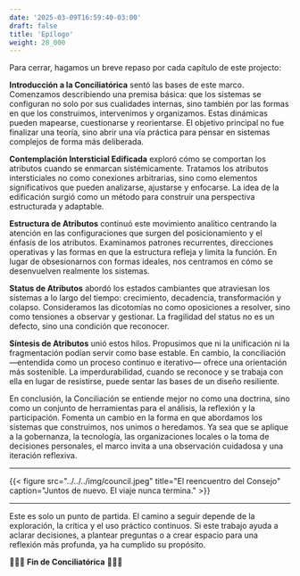 ```yaml
---
date: '2025-03-09T16:59:40-03:00'
draft: false
title: 'Epílogo'
weight: 28_000
---
```


Para cerrar, hagamos un breve repaso por cada capítulo de este projecto:

**Introducción a la Conciliatórica** sentó las bases de este marco. Comenzamos describiendo una premisa básica: que los sistemas se configuran no solo por sus cualidades internas, sino también por las formas en que los construimos, intervenimos y organizamos. Estas dinámicas pueden mapearse, cuestionarse y reorientarse. El objetivo principal no fue finalizar una teoría, sino abrir una vía práctica para pensar en sistemas complejos de forma más deliberada.

**Contemplación Intersticial Edificada** exploró cómo se comportan los atributos cuando se enmarcan sistémicamente. Tratamos los atributos intersticiales no como conexiones arbitrarias, sino como elementos significativos que pueden analizarse, ajustarse y enfocarse. La idea de la edificación surgió como un método para construir una perspectiva estructurada y adaptable.

**Estructura de Atributos** continuó este movimiento analítico centrando la atención en las configuraciones que surgen del posicionamiento y el énfasis de los atributos. Examinamos patrones recurrentes, direcciones operativas y las formas en que la estructura refleja y limita la función. En lugar de obsesionarnos con formas ideales, nos centramos en cómo se desenvuelven realmente los sistemas.

**Status de Atributos** abordó los estados cambiantes que atraviesan los sistemas a lo largo del tiempo: crecimiento, decadencia, transformación y colapso. Consideramos las dicotomías no como oposiciones a resolver, sino como tensiones a observar y gestionar. La fragilidad del status no es un defecto, sino una condición que reconocer.

**Síntesis de Atributos** unió estos hilos. Propusimos que ni la unificación ni la fragmentación podían servir como base estable. En cambio, la conciliación —entendida como un proceso continuo e iterativo— ofrece una orientación más sostenible. La imperdurabilidad, cuando se reconoce y se trabaja con ella en lugar de resistirse, puede sentar las bases de un diseño resiliente.

En conclusión, la Conciliación se entiende mejor no como una doctrina, sino como un conjunto de herramientas para el análisis, la reflexión y la participación. Fomenta un cambio en la forma en que abordamos los sistemas que construimos, nos unimos o heredamos. Ya sea que se aplique a la gobernanza, la tecnología, las organizaciones locales o la toma de decisiones personales, el marco invita a una observación cuidadosa y una iteración reflexiva.

---

{{< figure src="../../../img/council.jpeg" title="El reencuentro del Consejo" caption="Juntos de nuevo. El viaje nunca termina." >}}

---

Este es solo un punto de partida. El camino a seguir depende de la exploración, la crítica y el uso práctico continuos. Si este trabajo ayuda a aclarar decisiones, a plantear preguntas o a crear espacio para una reflexión más profunda, ya ha cumplido su propósito.

🔖🔖🔖 **Fin de Conciliatórica** 🔖🔖🔖
